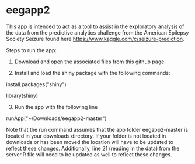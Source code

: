 eegapp2
=======
This app is intended to act as a tool to assist in the exploratory analysis of the data from the predictive analytics challenge from the American Epilepsy Society Seizure found here https://www.kaggle.com/c/seizure-prediction.

Steps to run the app:

1) Download and open the associated files from this github page. 

2) Install and load the shiny package with the following commands:

install.packages("shiny")

library(shiny)

3) Run the app with the following line

runApp("~/Downloads/eegapp2-master")

Note that the run command assumes that the app folder eegapp2-master is located in your downloads directory. If your folder is not located in downloads or has been moved the location will have to be updated to reflect these changes. Additionally, line 21 (reading in the data) from the server.R file will need to be updated as well to reflect these changes.
